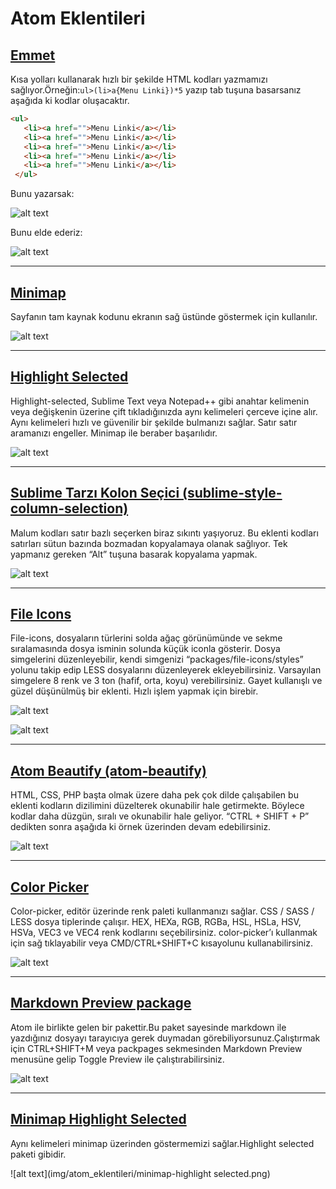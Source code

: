 # Atom Eklentileri
## [Emmet](https://atom.io/packages/emmet)
Kısa yolları kullanarak hızlı bir şekilde HTML kodları yazmamızı sağlıyor.Örneğin:```ul>(li>a{Menu Linki})*5``` yazıp tab tuşuna basarsanız aşağıda ki kodlar oluşacaktır.
```html
<ul>
   <li><a href="">Menu Linki</a></li>
   <li><a href="">Menu Linki</a></li>
   <li><a href="">Menu Linki</a></li>
   <li><a href="">Menu Linki</a></li>
   <li><a href="">Menu Linki</a></li>
 </ul>
```
Bunu yazarsak:

![alt text](img/atom_eklentileri/emmet1.png)

Bunu elde ederiz:

![alt text](img/atom_eklentileri/emmet2.png)


***
## [Minimap](https://atom.io/packages/minimap)
Sayfanın tam kaynak kodunu ekranın sağ üstünde göstermek için kullanılır.

![alt text](img/atom_eklentileri/minimap-example.png)


***

## [Highlight Selected](https://atom.io/packages/highlight-selected)
Highlight-selected, Sublime Text veya Notepad++ gibi anahtar kelimenin veya değişkenin üzerine çift tıkladığınızda aynı kelimeleri çerceve içine alır. Aynı kelimeleri hızlı ve güvenilir bir şekilde bulmanızı sağlar. Satır satır aramanızı engeller. Minimap ile beraber başarılıdır.

![alt text](img/atom_eklentileri/highlight-example.gif)
***
## [Sublime Tarzı Kolon Seçici (sublime-style-column-selection)](https://atom.io/packages/sublime-style-column-selection)

Malum kodları satır bazlı seçerken biraz sıkıntı yaşıyoruz. Bu eklenti kodları satırları sütun bazında bozmadan kopyalamaya olanak sağlıyor. Tek yapmanız gereken “Alt” tuşuna basarak kopyalama yapmak.

![alt text](img/atom_eklentileri/sublime-style-column-selection.gif)

***
## [File Icons](https://atom.io/packages/file-icons)
File-icons, dosyaların türlerini solda ağaç görünümünde ve sekme sıralamasında dosya isminin solunda küçük iconla gösterir. Dosya simgelerini düzenleyebilir, kendi simgenizi “packages/file-icons/styles” yolunu takip edip LESS dosyalarını düzenleyerek ekleyebilirsiniz. Varsayılan simgelere 8 renk ve 3 ton (hafif, orta, koyu) verebilirsiniz. Gayet kullanışlı ve güzel düşünülmüş bir eklenti. Hızlı işlem yapmak için birebir.

![alt text](img/atom_eklentileri/file-icons.png)

![alt text](img/atom_eklentileri/file-icons-example.png)

***
## [Atom Beautify (atom-beautify)](https://atom.io/packages/atom-beautify)
HTML, CSS, PHP başta olmak üzere daha pek çok dilde çalışabilen bu eklenti kodların dizilimini düzelterek okunabilir hale getirmekte. Böylece kodlar daha düzgün, sıralı ve okunabilir hale geliyor. “CTRL + SHIFT + P” dedikten sonra aşağıda ki örnek üzerinden devam edebilirsiniz.

![alt text](img/atom_eklentileri/atomBf.gif)

***
## [Color Picker](https://atom.io/packages/color-picker)

Color-picker, editör üzerinde renk paleti kullanmanızı sağlar. CSS / SASS / LESS dosya tiplerinde çalışır. HEX, HEXa, RGB, RGBa, HSL, HSLa, HSV, HSVa, VEC3 ve VEC4 renk kodlarını seçebilirsiniz. color-picker’ı kullanmak için sağ tıklayabilir veya CMD/CTRL+SHIFT+C kısayolunu kullanabilirsiniz.

![alt text](img/atom_eklentileri/color-picker.gif)

***
## [Markdown Preview package](https://github.com/atom/markdown-preview)

Atom ile birlikte gelen bir pakettir.Bu paket sayesinde markdown ile yazdığınız dosyayı tarayıcıya gerek duymadan görebiliyorsunuz.Çalıştırmak için CTRL+SHIFT+M veya packpages sekmesinden Markdown Preview menusüne gelip Toggle Preview ile çalıştırabilirsiniz.

![alt text](img/atom_eklentileri/markdown.png)

***
## [Minimap Highlight Selected](https://atom.io/packages/minimap-highlight-selected)
Aynı kelimeleri minimap üzerinden göstermemizi sağlar.Highlight selected paketi gibidir.

![alt text](img/atom_eklentileri/minimap-highlight selected.png)
